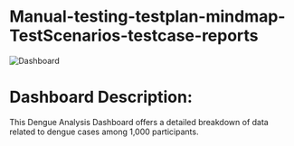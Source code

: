 # Manual-testing-testplan-mindmap-TestScenarios-testcase-reports

![Dashboard](dangue_report.JPG)

# Dashboard Description:
This Dengue Analysis Dashboard offers a detailed breakdown of data related to dengue cases among 1,000 participants.
